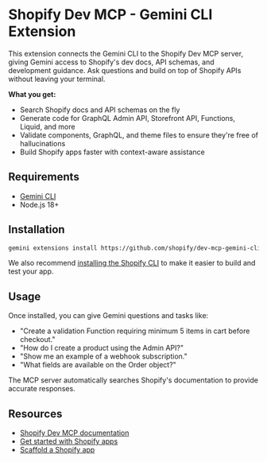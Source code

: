 # Shopify Dev MCP - Gemini CLI Extension

This extension connects the Gemini CLI to the Shopify Dev MCP server, giving Gemini access to Shopify's dev docs, API schemas, and development guidance. Ask questions and build on top of  Shopify APIs without leaving your terminal.

**What you get:**

- Search Shopify docs and API schemas on the fly
- Generate code for GraphQL Admin API, Storefront API, Functions, Liquid, and more
- Validate components, GraphQL, and theme files to ensure they're free of hallucinations
- Build Shopify apps faster with context-aware assistance

## Requirements

* [Gemini CLI](https://google-gemini.github.io/gemini-cli/#-installation)
* Node.js 18+

## Installation

```bash
gemini extensions install https://github.com/shopify/dev-mcp-gemini-cli
```

We also recommend [installing the Shopify CLI](https://shopify.dev/docs/api/shopify-cli#installation) to make it easier to build and test your app.

## Usage

Once installed, you can give Gemini questions and tasks like:

- "Create a validation Function requiring minimum 5 items in cart before checkout."
- "How do I create a product using the Admin API?"
- "Show me an example of a webhook subscription."
- "What fields are available on the Order object?"

The MCP server automatically searches Shopify's documentation to provide accurate responses.

## Resources

- [Shopify Dev MCP documentation](https://shopify.dev/docs/apps/build/devmcp)
- [Get started with Shopify apps](https://shopify.dev/docs/apps/getting-started)
- [Scaffold a Shopify app](https://shopify.dev/docs/apps/build/scaffold-app)